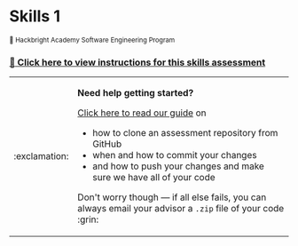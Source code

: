 # Skills 1

<sup>:apple: Hackbright Academy Software Engineering Program</sup>

### [:link: Click here to view instructions for this skills assessment](https://fellowship.hackbrightacademy.com/materials/homework/skills-1/)

<table>
  <tbody>
    <tr>
      <td rowspan="2">:exclamation:</td>
    </tr>
    <tr colspan="2">
      <td>
        <p><strong>Need help getting started?</strong></p>
        <p><a href="https://fellowship.hackbrightacademy.com/materials/homework/how-to-skills-github/">Click here to read our guide</a> on</p>
        <ul>
          <li>how to clone an assessment repository from GitHub</li>
          <li>when and how to commit your changes</li>
          <li>and how to push your changes and make sure we have all of your code</li>
        </ul>
        <p>
          Don't worry though &mdash; if all else fails, you can always email your advisor a <code>.zip</code> file of your code :grin:
        </p>
      </td>
    </tr>
  </tbody>
</table>
